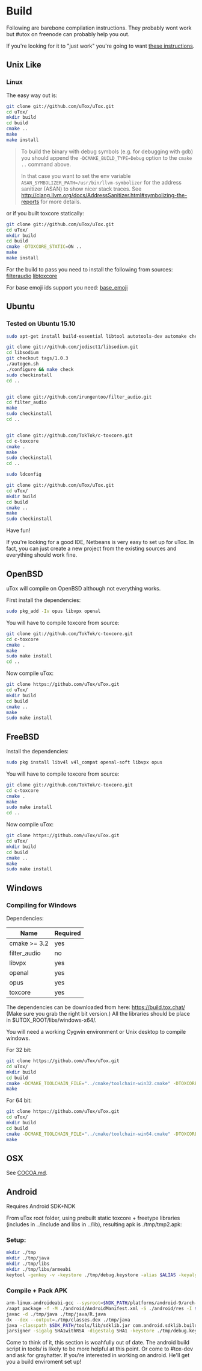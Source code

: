 # Build

Following are barebone compilation instructions. They probably wont work but #utox on freenode can
probably help you out.

If you're looking for it to "just work" you're going to want [these instructions](INSTALL.md).

## Unix Like

### Linux

The easy way out is:
```sh
git clone git://github.com/uTox/uTox.git
cd uTox/
mkdir build
cd build
cmake ..
make
make install
```

> To build the binary with debug symbols (e.g. for debugging with gdb) you should append the `-DCMAKE_BUILD_TYPE=Debug` option to the `cmake ..` command above.
>
> In that case you want to set the env variable  `ASAN_SYMBOLIZER_PATH=/usr/bin/llvm-symbolizer`  for the address sanitizer (ASAN) to show nicer stack traces.
> See <http://clang.llvm.org/docs/AddressSanitizer.html#symbolizing-the-reports> for more details.

or if you built toxcore statically:
```sh
git clone git://github.com/uTox/uTox.git
cd uTox/
mkdir build
cd build
cmake -DTOXCORE_STATIC=ON ..
make
make install
```

For the build to pass you need to install the following from sources: [filteraudio](https://github.com/irungentoo/filter_audio) [libtoxcore](https://github.com/TokTok/c-toxcore)

For base emoji ids support you need: [base_emoji](https://github.com/irungentoo/base_emoji)

## Ubuntu
### Tested on Ubuntu 15.10
```bash
sudo apt-get install build-essential libtool autotools-dev automake checkinstall check git yasm libopus-dev libvpx-dev pkg-config libfontconfig1-dev libdbus-1-dev libv4l-dev libxrender-dev libopenal-dev libxext-dev cmake

git clone git://github.com/jedisct1/libsodium.git
cd libsodium
git checkout tags/1.0.3
./autogen.sh
./configure && make check
sudo checkinstall
cd ..


git clone git://github.com/irungentoo/filter_audio.git
cd filter_audio
make
sudo checkinstall
cd ..


git clone git://github.com/TokTok/c-toxcore.git
cd c-toxcore
cmake .
make
sudo checkinstall
cd ..

sudo ldconfig

git clone git://github.com/uTox/uTox.git
cd uTox/
mkdir build
cd build
cmake ..
make
sudo checkinstall
```

Have fun!

If you're looking for a good IDE, Netbeans is very easy to set up for uTox. In fact, you can just create a new project from the existing sources and everything should work fine.

## OpenBSD

uTox will compile on OpenBSD although not everything works.

First install the dependencies:

```bash
sudo pkg_add -Iv opus libvpx openal
```

You will have to compile toxcore from source:

```bash
git clone git://github.com/TokTok/c-toxcore.git
cd c-toxcore
cmake .
make
sudo make install
cd ..
```

Now compile uTox:

```bash
git clone https://github.com/uTox/uTox.git
cd uTox/
mkdir build
cd build
cmake ..
make
sudo make install
```

## FreeBSD

Install the dependencies:

```bash
sudo pkg install libv4l v4l_compat openal-soft libvpx opus
```

You will have to compile toxcore from source:

```bash
git clone git://github.com/TokTok/c-toxcore.git
cd c-toxcore
cmake .
make
sudo make install
cd ..
```
Now compile uTox:

```bash
git clone https://github.com/uTox/uTox.git
cd uTox/
mkdir build
cd build
cmake ..
make
sudo make install
```

## Windows

### Compiling for Windows

Dependencies:

|   Name       | Required |
|--------------|----------|
| cmake >= 3.2 |   yes    |
| filter_audio |   no     |
| libvpx       |   yes    |
| openal       |   yes    |
| opus         |   yes    |
| toxcore      |   yes    |

The dependencies can be downloaded from here: https://build.tox.chat/ (Make sure you grab the right bit version.) All the libraries should be place in $UTOX_ROOT/libs/windows-x64/.

You will need a working Cygwin environment or Unix desktop to compile windows.

For 32 bit:
```bash
git clone https://github.com/uTox/uTox.git
cd uTox/
mkdir build
cd build
cmake -DCMAKE_TOOLCHAIN_FILE="../cmake/toolchain-win32.cmake" -DTOXCORE_STATIC=ON ..
make
```

For 64 bit:
```bash
git clone https://github.com/uTox/uTox.git
cd uTox/
mkdir build
cd build
cmake -DCMAKE_TOOLCHAIN_FILE="../cmake/toolchain-win64.cmake" -DTOXCORE_STATIC=ON ..
make
```

## OSX

See [COCOA.md](COCOA.md).

## Android

Requires Android SDK+NDK

From uTox root folder, using prebuilt static toxcore + freetype libraries (includes in ../include and libs in ../lib), resulting apk is ./tmp/tmp2.apk:

### Setup:

```bash
mkdir ./tmp
mkdir ./tmp/java
mkdir ./tmp/libs
mkdir ./tmp/libs/armeabi
keytool -genkey -v -keystore ./tmp/debug.keystore -alias $ALIAS -keyalg RSA -keysize 2048 -validity 20000
```

### Compile + Pack APK

```bash
arm-linux-androideabi-gcc --sysroot=$NDK_PATH/platforms/android-9/arch-arm/ -I../include/freetype2/ -I../include/ ./*.c ./png/png.c -llog -landroid -lEGL -lGLESv2 -lOpenSLES ../lib/libtoxcore.a ../lib/libtoxdns.a ../lib/libtoxav.a ../lib/libsodium.a ../lib/libopus.a ../lib/libvpx.a ../lib/libfreetype.a -lm -lz -ldl -shared -o ./tmp/libs/armeabi/libn.so
/aapt package -f -M ./android/AndroidManifest.xml -S ./android/res -I $SDK_PATH/platforms/android-10/android.jar -F ./tmp/tmp1.apk -J ./tmp/java
javac -d ./tmp/java ./tmp/java/R.java
dx --dex --output=./tmp/classes.dex ./tmp/java
java -classpath $SDK_PATH/tools/lib/sdklib.jar com.android.sdklib.build.ApkBuilderMain ./tmp/tmp2.apk -u -z ./tmp/tmp1.apk -f ./tmp/classes.dex -nf ./tmp/libs
jarsigner -sigalg SHA1withRSA -digestalg SHA1 -keystore ./tmp/debug.keystore -storepass $PASSWORD ./tmp/tmp2.apk $ALIAS
```

Come to think of it, this section is woahfully out of date. The android build script in tools/ is likely to be more helpful at this point. Or come to #tox-dev and ask for grayhatter. If you're interested in working on android. He'll get you a build enviroment set up!
